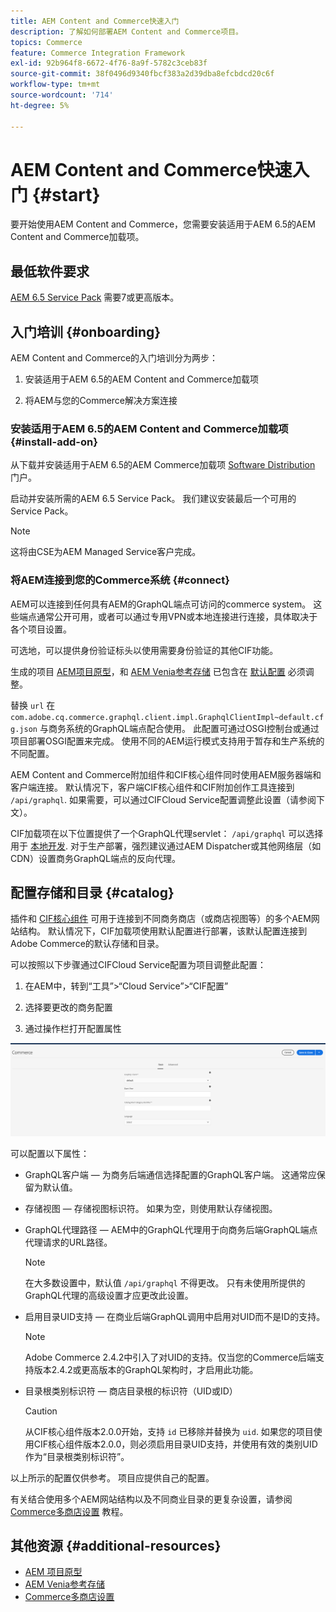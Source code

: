 ```yaml
---
title: AEM Content and Commerce快速入门
description: 了解如何部署AEM Content and Commerce项目。
topics: Commerce
feature: Commerce Integration Framework
exl-id: 92b964f8-6672-4f76-8a9f-5782c3ceb83f
source-git-commit: 38f0496d9340fbcf383a2d39dba8efcbdcd20c6f
workflow-type: tm+mt
source-wordcount: '714'
ht-degree: 5%

---
```


# AEM Content and Commerce快速入门 {#start}

要开始使用AEM Content and Commerce，您需要安装适用于AEM 6.5的AEM Content and Commerce加载项。

## 最低软件要求

[AEM 6.5 Service Pack](https://experience.adobe.com/#/downloads/content/software-distribution/en/aem.html) 需要7或更高版本。

## 入门培训 {#onboarding}

AEM Content and Commerce的入门培训分为两步：

1. 安装适用于AEM 6.5的AEM Content and Commerce加载项

2. 将AEM与您的Commerce解决方案连接

### 安装适用于AEM 6.5的AEM Content and Commerce加载项 {#install-add-on}

从下载并安装适用于AEM 6.5的AEM Commerce加载项 [Software Distribution](https://experience.adobe.com/#/downloads/content/software-distribution/en/aem.html) 门户。

启动并安装所需的AEM 6.5 Service Pack。 我们建议安装最后一个可用的Service Pack。

>[!NOTE]
>
>这将由CSE为AEM Managed Service客户完成。

### 将AEM连接到您的Commerce系统 {#connect}

AEM可以连接到任何具有AEM的GraphQL端点可访问的commerce system。 这些端点通常公开可用，或者可以通过专用VPN或本地连接进行连接，具体取决于各个项目设置。

可选地，可以提供身份验证标头以使用需要身份验证的其他CIF功能。

生成的项目 [AEM项目原型](https://github.com/adobe/aem-project-archetype)，和 [AEM Venia参考存储](https://github.com/adobe/aem-cif-guides-venia) 已包含在 [默认配置](https://github.com/adobe/aem-cif-guides-venia/blob/main/ui.config/src/main/content/jcr_root/apps/venia/osgiconfig/config/com.adobe.cq.commerce.graphql.client.impl.GraphqlClientImpl~default.cfg.json) 必须调整。

替换 `url` 在 `com.adobe.cq.commerce.graphql.client.impl.GraphqlClientImpl~default.cfg.json` 与商务系统的GraphQL端点配合使用。 此配置可通过OSGI控制台或通过项目部署OSGI配置来完成。 使用不同的AEM运行模式支持用于暂存和生产系统的不同配置。

AEM Content and Commerce附加组件和CIF核心组件同时使用AEM服务器端和客户端连接。 默认情况下，客户端CIF核心组件和CIF附加创作工具连接到 `/api/graphql`. 如果需要，可以通过CIFCloud Service配置调整此设置（请参阅下文）。

CIF加载项在以下位置提供了一个GraphQL代理servlet： `/api/graphql` 可以选择用于 [本地开发](develop.md). 对于生产部署，强烈建议通过AEM Dispatcher或其他网络层（如CDN）设置商务GraphQL端点的反向代理。

## 配置存储和目录 {#catalog}

插件和 [CIF核心组件](https://github.com/adobe/aem-core-cif-components) 可用于连接到不同商务商店（或商店视图等）的多个AEM网站结构。 默认情况下，CIF加载项使用默认配置进行部署，该默认配置连接到Adobe Commerce的默认存储和目录。

可以按照以下步骤通过CIFCloud Service配置为项目调整此配置：

1. 在AEM中，转到“工具”>“Cloud Service”>“CIF配置”

2. 选择要更改的商务配置

3. 通过操作栏打开配置属性

![CIFCloud Service配置](/help/commerce/cif/assets/cif-cloud-service-config.png)

可以配置以下属性：

- GraphQL客户端 — 为商务后端通信选择配置的GraphQL客户端。 这通常应保留为默认值。
- 存储视图 — 存储视图标识符。 如果为空，则使用默认存储视图。
- GraphQL代理路径 — AEM中的GraphQL代理用于向商务后端GraphQL端点代理请求的URL路径。

  >[!NOTE]
  >
  >在大多数设置中，默认值 `/api/graphql` 不得更改。 只有未使用所提供的GraphQL代理的高级设置才应更改此设置。

- 启用目录UID支持 — 在商业后端GraphQL调用中启用对UID而不是ID的支持。

  >[!NOTE]
  >
  >Adobe Commerce 2.4.2中引入了对UID的支持。仅当您的Commerce后端支持版本2.4.2或更高版本的GraphQL架构时，才启用此功能。

- 目录根类别标识符 — 商店目录根的标识符（UID或ID）

  >[!CAUTION]
  >
  >从CIF核心组件版本2.0.0开始，支持 `id` 已移除并替换为 `uid`. 如果您的项目使用CIF核心组件版本2.0.0，则必须启用目录UID支持，并使用有效的类别UID作为“目录根类别标识符”。

以上所示的配置仅供参考。 项目应提供自己的配置。

有关结合使用多个AEM网站结构以及不同商业目录的更复杂设置，请参阅 [Commerce多商店设置](configuring/multi-store-setup.md) 教程。

## 其他资源 {#additional-resources}

- [AEM 项目原型](https://github.com/adobe/aem-project-archetype)
- [AEM Venia参考存储](https://github.com/adobe/aem-cif-guides-venia)
- [Commerce多商店设置](configuring/multi-store-setup.md)
